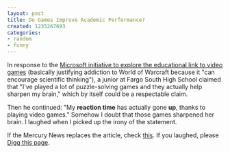 ```yaml
---
layout: post
title: Do Games Improve Academic Performance?
created: 1235267693
categories:
- random
- funny
---
```

In response to the <a href="http://www.mercurynews.com/ci_11748201">Microsoft initiative to explore the educational link to video games</a> (basically justifying addiction to World of Warcraft because it "can encourage scientific thinking"), a junior at Fargo South High School claimed that "I've played a lot of puzzle-solving games and they actually help sharpen my brain," which by itself could be a respectable claim.

Then he continued: "My <strong>reaction time</strong> has actually gone <strong>up</strong>, thanks to playing video games." Somehow I doubt that those games sharpened her brain. I laughed when I picked up the irony of the statement.

If the Mercury News replaces the article, check <a href="/system/files/article.pdf">this</a>. If you laughed, please <a href="http://digg.com/comedy/Do_Games_Improve_Academic_Performance">Digg this page</a>.
